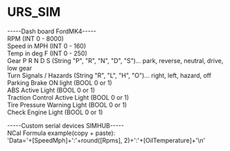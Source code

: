 # URS_SIM
-----Dash board FordMK4-----<br>
RPM (INT 0 - 8000) <br>
Speed in MPH (INT 0 - 160)<br>
Temp in deg F (INT 0 - 250)<br>
Gear P R N D S (String "P", "R", "N", "D", "S")... park, reverse, neutral, drive, low gear<br>
Turn Signals / Hazards (String "R", "L", "H", "O")... right, left, hazard, off<br>
Parking Brake ON light (BOOL  0 or 1)<br>
ABS Active Light (BOOL 0 or 1)<br>
Traction Control Active Light (BOOL 0 or 1)<br>
Tire Pressure Warning Light  (BOOL 0 or 1)<br>
Check Engine Light  (BOOL 0 or 1)<be>

-----Custom serial devices SIMHUB-----<br>
NCal Formula example(copy + paste):<br>
'Data='+[SpeedMph]+':'+round([Rpms], 2)+':'+[OilTemperature]+'\n'<br>
